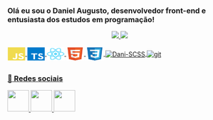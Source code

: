 ### Olá eu sou o Daniel Augusto, desenvolvedor front-end e entusiasta dos estudos em programação!


<div align="center">
  <a href="https://github.com/danielrgb23">
  <img height="180em" src="https://github-readme-stats.vercel.app/api?username=danielrgb23&show_icons=true&theme=dracula&include_all_commits=false&count_private=false"/>
  <img height="180em" src="https://github-readme-stats.vercel.app/api/top-langs/?username=danielrgb23&layout=compact&langs_count=7&theme=dracula"/>
</div>

<div style="display: inline_block"><br>
  <img align="center" alt="Dani-Js" height="30" width="40" src="https://raw.githubusercontent.com/devicons/devicon/master/icons/javascript/javascript-plain.svg">
  <img align="center" alt="Dani-Ts" height="30" width="40" src="https://raw.githubusercontent.com/devicons/devicon/master/icons/typescript/typescript-plain.svg">
  <img align="center" alt="Dani-React" height="30" width="40" src="https://raw.githubusercontent.com/devicons/devicon/master/icons/react/react-original.svg">
  <img align="center" alt="Dani-HTML" height="30" width="40" src="https://raw.githubusercontent.com/devicons/devicon/master/icons/html5/html5-original.svg">
  <img align="center" alt="Dani-CSS" height="30" width="40" src="https://raw.githubusercontent.com/devicons/devicon/master/icons/css3/css3-original.svg">
  <img align="center" alt="Dani-SCSS" height="30" width="40" src="https://user-images.githubusercontent.com/69088854/178595376-bec7334f-9910-447f-be27-863d7f84c85a.svg">
  <img align="center" alt="git" width="40" height="30" src="http://www.appcoda.com/wp-content/uploads/2015/04/react-native.png" >
</div>
  
  ##
  
  ### :rocket: Redes sociais
  
 <a href="https://github.com/danielrgb23" target="_blank">
  <img src="https://cdn.iconscout.com/icon/free/png-256/github-108-438008.png" width="48px" height="48px">
</a> 
<a href="https://www.instagram.com/danielrgb23/" target="_blank">
  <img src="https://cdn.icon-icons.com/icons2/1211/PNG/512/1491579602-yumminkysocialmedia36_83067.png" width="48px" height="48px">
</a> 
<a href="https://www.linkedin.com/in/daniel-augusto02/" target="_blank">
  <img src="https://i.ibb.co/Kx2GSrT/linkedin.png" width="48px" height="48px">
</a>
